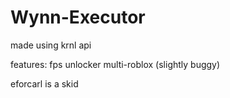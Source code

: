 # Wynn-Executor
made using krnl api


features:
fps unlocker
multi-roblox (slightly buggy)


eforcarl is a skid
